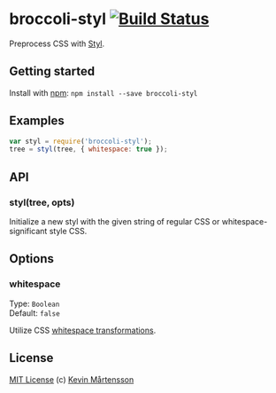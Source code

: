 # broccoli-styl [![Build Status](https://travis-ci.org/kevva/broccoli-styl.png?branch=master)](http://travis-ci.org/kevva/broccoli-styl)

Preprocess CSS with [Styl](https://github.com/visionmedia/styl).

## Getting started

Install with [npm](https://npmjs.org/package/broccoli-styl): `npm install --save broccoli-styl`

## Examples

```js
var styl = require('broccoli-styl');
tree = styl(tree, { whitespace: true });
```

## API

### styl(tree, opts)

Initialize a new styl with the given string of regular CSS or whitespace-significant style CSS.

## Options

### whitespace

Type: `Boolean`  
Default: `false`

Utilize CSS [whitespace transformations](https://github.com/visionmedia/styl#whitespace-significant-syntax).

## License

[MIT License](http://en.wikipedia.org/wiki/MIT_License) (c) [Kevin Mårtensson](https://github.com/kevva)
